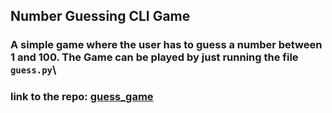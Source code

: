 ## Number Guessing CLI Game

### A simple game where the user has to guess a number between 1 and 100. The Game can be played by just running the file `guess.py`\

### link to the repo: [guess_game](https://roadmap.sh/projects/number-guessing-game)